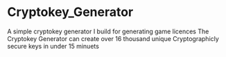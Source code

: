 # Cryptokey_Generator
A simple cryptokey generator I build for generating game licences
The Cryptokey Generator can create over 16 thousand unique Cryptographicly secure keys in under 15 minuets
